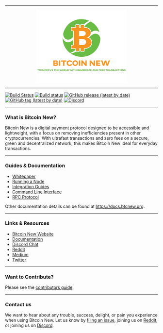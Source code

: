 <hr />
<div align="center">
    <img src="images/logo.svg" alt="Logo" width='300px' height='auto'/>
</div>
<hr />

[![Build Status](https://travis-ci.org/btcnew/btcnew-node.svg?branch=master)](https://travis-ci.org/btcnew/btcnew-node)
[![Build status](https://ci.appveyor.com/api/projects/status/q66rbt2ux6apjj03/branch/master?svg=true)](https://ci.appveyor.com/project/argakiig/raiblocks/branch/master)
[![GitHub release (latest by date)](https://img.shields.io/github/v/release/btcnew/btcnew-node)](https://github.com/btcnew/btcnew-node/releases/latest)
[![GitHub tag (latest by date)](https://img.shields.io/github/v/tag/btcnew/btcnew-node?color=darkblue&label=beta)](https://github.com/btcnew/btcnew-node/tags)
[![Discord](https://img.shields.io/badge/discord-join%20chat-orange.svg)](https://chat.btcnew.org)

---

### What is Bitcoin New?

Bitcoin New is a digital payment protocol designed to be accessible and lightweight, with a focus on removing inefficiencies present in other cryptocurrencies. With ultrafast transactions and zero fees on a secure, green and decentralized network, this makes Bitcoin New ideal for everyday transactions.

---

### Guides & Documentation

* [Whitepaper](https://btcnew.org/en/whitepaper)
* [Running a Node](https://docs.btcnew.org/running-a-node/overview/)
* [Integration Guides](https://docs.btcnew.org/integration-guides/the-basics/)
* [Command Line Interface](https://docs.btcnew.org/commands/command-line-interface/)
* [RPC Protocol](https://docs.btcnew.org/commands/rpc-protocol/)

Other documentation details can be found at https://docs.btcnew.org.

---

### Links & Resources

* [Bitcoin New Website](https://btcnew.org)
* [Documentation](https://docs.btcnew.org)
* [Discord Chat](https://chat.btcnew.org/)
* [Reddit](https://reddit.com/r/btcnew)
* [Medium](https://medium.com/btcnew)
* [Twitter](https://twitter.com/btcnew)

---

### Want to Contribute?

Please see the [contributors guide](https://docs.btcnew.org/protocol-design/overview/#contributing-code-to-the-btcnew-node).

---

### Contact us

We want to hear about any trouble, success, delight, or pain you experience when
using Bitcoin New. Let us know by [filing an issue](https://github.com/btcnew/btcnew-node/issues), joining us on [Reddit](https://reddit.com/r/btcnew), or joining us on [Discord](https://chat.btcnew.org/).
